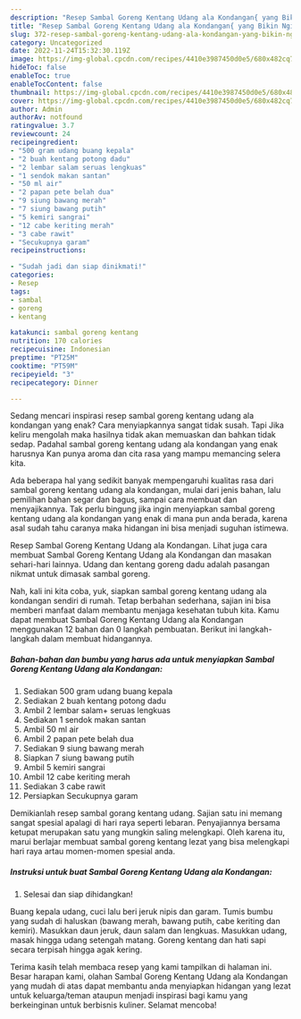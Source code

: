 ```yaml
---
description: "Resep Sambal Goreng Kentang Udang ala Kondangan{ yang Bikin Ngiler,  Menu Buat lebaran"
title: "Resep Sambal Goreng Kentang Udang ala Kondangan{ yang Bikin Ngiler,  Menu Buat lebaran"
slug: 372-resep-sambal-goreng-kentang-udang-ala-kondangan-yang-bikin-ngiler-menu-buat-lebaran
category: Uncategorized
date: 2022-11-24T15:32:30.119Z
image: https://img-global.cpcdn.com/recipes/4410e3987450d0e5/680x482cq70/sambal-goreng-kentang-udang-ala-kondangan-foto-resep-utama.jpg
hideToc: false
enableToc: true
enableTocContent: false
thumbnail: https://img-global.cpcdn.com/recipes/4410e3987450d0e5/680x482cq70/sambal-goreng-kentang-udang-ala-kondangan-foto-resep-utama.jpg
cover: https://img-global.cpcdn.com/recipes/4410e3987450d0e5/680x482cq70/sambal-goreng-kentang-udang-ala-kondangan-foto-resep-utama.jpg
author: Admin
authorAv: notfound
ratingvalue: 3.7
reviewcount: 24
recipeingredient:
- "500 gram udang buang kepala"
- "2 buah kentang potong dadu"
- "2 lembar salam seruas lengkuas"
- "1 sendok makan santan"
- "50 ml air"
- "2 papan pete belah dua"
- "9 siung bawang merah"
- "7 siung bawang putih"
- "5 kemiri sangrai"
- "12 cabe keriting merah"
- "3 cabe rawit"
- "Secukupnya garam"
recipeinstructions:

- "Sudah jadi dan siap dinikmati!"
categories:
- Resep
tags:
- sambal
- goreng
- kentang

katakunci: sambal goreng kentang 
nutrition: 170 calories
recipecuisine: Indonesian
preptime: "PT25M"
cooktime: "PT59M"
recipeyield: "3"
recipecategory: Dinner

---
```



Sedang mencari inspirasi resep sambal goreng kentang udang ala kondangan yang enak? Cara menyiapkannya sangat tidak susah. Tapi Jika keliru mengolah maka hasilnya tidak akan memuaskan dan bahkan tidak sedap. Padahal sambal goreng kentang udang ala kondangan yang enak harusnya Kan punya aroma dan cita rasa yang mampu memancing selera kita.


Ada beberapa hal yang sedikit banyak mempengaruhi kualitas rasa dari sambal goreng kentang udang ala kondangan, mulai dari jenis bahan, lalu pemilihan bahan segar dan bagus, sampai cara membuat dan menyajikannya. Tak perlu bingung jika ingin menyiapkan sambal goreng kentang udang ala kondangan yang enak di mana pun anda berada, karena asal sudah tahu caranya maka hidangan ini bisa menjadi suguhan istimewa.

Resep Sambal Goreng Kentang Udang ala Kondangan. Lihat juga cara membuat Sambal Goreng Kentang Udang ala Kondangan dan masakan sehari-hari lainnya. Udang dan kentang goreng dadu adalah pasangan nikmat untuk dimasak sambal goreng.


Nah, kali ini kita coba, yuk, siapkan sambal goreng kentang udang ala kondangan sendiri di rumah. Tetap berbahan sederhana, sajian ini bisa memberi manfaat dalam membantu menjaga kesehatan tubuh kita. Kamu dapat membuat Sambal Goreng Kentang Udang ala Kondangan menggunakan 12 bahan dan 0 langkah pembuatan. Berikut ini langkah-langkah dalam membuat hidangannya.

<!--inarticleads1-->

##### Bahan-bahan dan bumbu yang harus ada untuk menyiapkan Sambal Goreng Kentang Udang ala Kondangan:

1. Sediakan 500 gram udang buang kepala
1. Sediakan 2 buah kentang potong dadu
1. Ambil 2 lembar salam+ seruas lengkuas
1. Sediakan 1 sendok makan santan
1. Ambil 50 ml air
1. Ambil 2 papan pete belah dua
1. Sediakan 9 siung bawang merah
1. Siapkan 7 siung bawang putih
1. Ambil 5 kemiri sangrai
1. Ambil 12 cabe keriting merah
1. Sediakan 3 cabe rawit
1. Persiapkan Secukupnya garam


Demikianlah resep sambal gorang kentang udang. Sajian satu ini memang sangat spesial apalagi di hari raya seperti lebaran. Penyajiannya bersama ketupat merupakan satu yang mungkin saling melengkapi. Oleh karena itu, marui berlajar membuat sambal goreng kentang lezat yang bisa melengkapi hari raya artau momen-momen spesial anda. 

<!--inarticleads2-->

##### Instruksi untuk buat Sambal Goreng Kentang Udang ala Kondangan:


1. Selesai dan siap dihidangkan!

Buang kepala udang, cuci lalu beri jeruk nipis dan garam. Tumis bumbu yang sudah di haluskan (bawang merah, bawang putih, cabe keriting dan kemiri). Masukkan daun jeruk, daun salam dan lengkuas. Masukkan udang, masak hingga udang setengah matang. Goreng kentang dan hati sapi secara terpisah hingga agak kering. 

Terima kasih telah membaca resep yang kami tampilkan di halaman ini. Besar harapan kami, olahan Sambal Goreng Kentang Udang ala Kondangan yang mudah di atas dapat membantu anda menyiapkan hidangan yang lezat untuk keluarga/teman ataupun menjadi inspirasi bagi kamu yang berkeinginan untuk berbisnis kuliner. Selamat mencoba!
